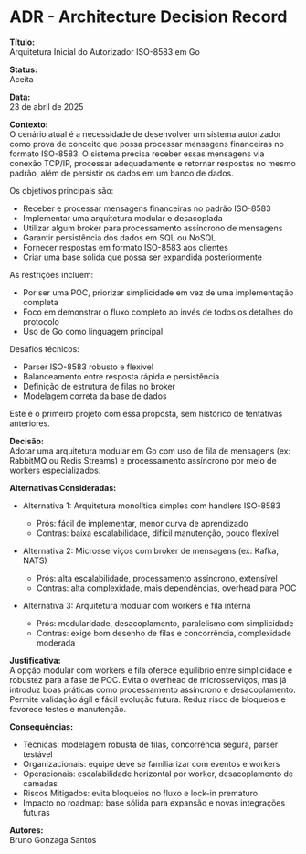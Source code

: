 # ADR - Architecture Decision Record

**Título:**  
Arquitetura Inicial do Autorizador ISO-8583 em Go

**Status:**  
Aceita

**Data:**  
23 de abril de 2025

**Contexto:**  
O cenário atual é a necessidade de desenvolver um sistema autorizador como prova de conceito que possa processar mensagens financeiras no formato ISO-8583. O sistema precisa receber essas mensagens via conexão TCP/IP, processar adequadamente e retornar respostas no mesmo padrão, além de persistir os dados em um banco de dados.

Os objetivos principais são:
- Receber e processar mensagens financeiras no padrão ISO-8583
- Implementar uma arquitetura modular e desacoplada
- Utilizar algum broker para processamento assíncrono de mensagens
- Garantir persistência dos dados em SQL ou NoSQL
- Fornecer respostas em formato ISO-8583 aos clientes
- Criar uma base sólida que possa ser expandida posteriormente

As restrições incluem:
- Por ser uma POC, priorizar simplicidade em vez de uma implementação completa
- Foco em demonstrar o fluxo completo ao invés de todos os detalhes do protocolo
- Uso de Go como linguagem principal

Desafios técnicos:
- Parser ISO-8583 robusto e flexível
- Balanceamento entre resposta rápida e persistência
- Definição de estrutura de filas no broker
- Modelagem correta da base de dados

Este é o primeiro projeto com essa proposta, sem histórico de tentativas anteriores.

**Decisão:**  
Adotar uma arquitetura modular em Go com uso de fila de mensagens (ex: RabbitMQ ou Redis Streams) e processamento assíncrono por meio de workers especializados.

**Alternativas Consideradas:**  
- Alternativa 1: Arquitetura monolítica simples com handlers ISO-8583  
  - Prós: fácil de implementar, menor curva de aprendizado  
  - Contras: baixa escalabilidade, difícil manutenção, pouco flexível  

- Alternativa 2: Microsserviços com broker de mensagens (ex: Kafka, NATS)  
  - Prós: alta escalabilidade, processamento assíncrono, extensível  
  - Contras: alta complexidade, mais dependências, overhead para POC  

- Alternativa 3: Arquitetura modular com workers e fila interna  
  - Prós: modularidade, desacoplamento, paralelismo com simplicidade  
  - Contras: exige bom desenho de filas e concorrência, complexidade moderada

**Justificativa:**  
A opção modular com workers e fila oferece equilíbrio entre simplicidade e robustez para a fase de POC. Evita o overhead de microsserviços, mas já introduz boas práticas como processamento assíncrono e desacoplamento. Permite validação ágil e fácil evolução futura. Reduz risco de bloqueios e favorece testes e manutenção.

**Consequências:**  
- Técnicas: modelagem robusta de filas, concorrência segura, parser testável  
- Organizacionais: equipe deve se familiarizar com eventos e workers  
- Operacionais: escalabilidade horizontal por worker, desacoplamento de camadas  
- Riscos Mitigados: evita bloqueios no fluxo e lock-in prematuro  
- Impacto no roadmap: base sólida para expansão e novas integrações futuras

**Autores:**  
Bruno Gonzaga Santos